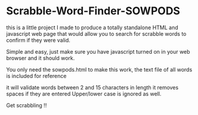 # Scrabble-Word-Finder-SOWPODS

this is a little project I made to produce a totally standalone HTML and javascript web page that would allow
you to search for scrabble words to confirm if they were valid. 

Simple and easy, just make sure you have javascript turned on in your web browser and it should work. 

You only need the sowpods.html to make this work, the text file of all words is included for reference

it will validate words between 2 and 15 characters in length
it removes spaces if they are entered 
Upper/lower case is ignored as well. 

Get scrabbling !! 
